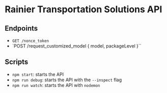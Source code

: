 # Rainier Transportation Solutions API

## Endpoints

* `GET /nonce_token`
* `POST /request_customized_model { model, packageLevel }``

## Scripts

* `npm start`: starts the API
* `npm run debug`: starts the API with the `--inspect` flag
* `npm run watch`: starts the API with `nodemon`
